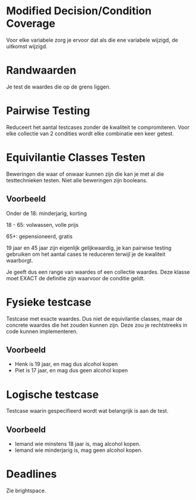 # Modified Decision/Condition Coverage
Voor elke variabele zorg je ervoor dat als die ene variabele wijzigd, de uitkomst wijzigd.

# Randwaarden
Je test de waardes die op de grens liggen.

# Pairwise Testing
Reduceert het aantal testcases zonder de kwaliteit te compromiteren. Voor elke collectie van 2 condities wordt elke combinatie een keer getest.

# Equivilantie Classes Testen
Beweringen die waar of onwaar kunnen zijn die kan je met al die testtechnieken testen. Niet alle beweringen zijn booleans.

## Voorbeeld
Onder de 18: minderjarig, korting

18 - 65: volwassen, volle prijs

65+: gepensioneerd, gratis

19 jaar en 45 jaar zijn eigenlijk gelijkwaardig, je kan pairwise testing gebruiken om het aantal cases te reduceren terwijl je de kwaliteit waarborgt.

Je geeft dus een range van waardes of een collectie waardes. Deze klasse moet EXACT de definitie zijn waarvoor de conditie geldt.

# Fysieke testcase
Testcase met exacte waardes. Dus niet de equivilantie classes, maar de concrete waardes die het zouden kunnen zijn. Deze zou je rechtstreeks in code kunnen implementeren.

## Voorbeeld
- Henk is 19 jaar, en mag dus alcohol kopen
- Piet is 17 jaar, en mag dus geen alcohol kopen

# Logische testcase
Testcase waarin gespecifieerd wordt wat belangrijk is aan de test.

## Voorbeeld
- Iemand wie minstens 18 jaar is, mag alcohol kopen.
- Iemand wie minderjarig is, mag geen alcohol kopen.

# Deadlines
Zie brightspace.
